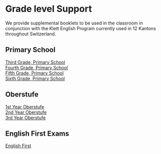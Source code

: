 # Grade level Support
We provide supplemental booklets to be used in the classroom in conjunction with the Klett English Program currently used in 12 Kantons throughout Switzerland.


## Primary School
[Third Grade, Primary School](/support/primary-3rd)  
[Fourth Grade, Primary School](/support/primary-4th)  
[Fifth Grade, Primary School](/support/primary-5th)  
[Sixth Grade, Primary School](/support/primary-6th)

## Oberstufe

[1st Year Oberstufe](/support/oberstufe-1)  
[2nd Year Oberstufe](/support/oberstufe-2)  
[3rd Year Oberstufe](/support/oberstufe-3)  


## English First Exams 

[English First](/support/english-first-exam)


<!--stackedit_data:
eyJoaXN0b3J5IjpbNDUyMTY0NTcxXX0=
-->